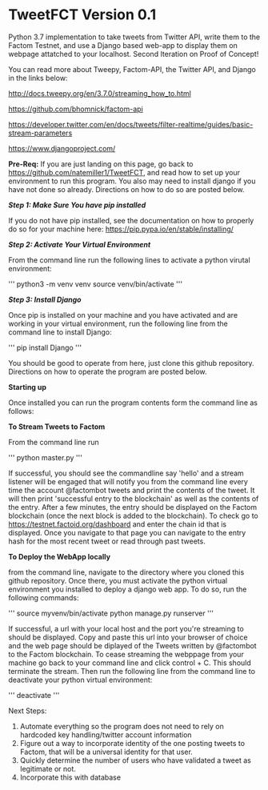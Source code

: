 # TweetFCT Version 0.1
Python 3.7 implementation to take tweets from Twitter API, write them to the Factom Testnet, and use a Django based web-app to display them on webpage attatched to your localhost. Second Iteration on Proof of Concept!

You can read more about Tweepy, Factom-API, the Twitter API, and Django in the links below:

http://docs.tweepy.org/en/3.7.0/streaming_how_to.html

https://github.com/bhomnick/factom-api

https://developer.twitter.com/en/docs/tweets/filter-realtime/guides/basic-stream-parameters

https://www.djangoproject.com/

**Pre-Req:** If you are just landing on this page, go back to https://github.com/natemiller1/TweetFCT, and read how to set up your environment to run this program. You also may need to install django if you have not done so already. Directions on how to do so are posted below.

***Step 1: Make Sure You have pip installed***

If you do not have pip installed, see the documentation on how to properly do so for your machine here: https://pip.pypa.io/en/stable/installing/

***Step 2: Activate Your Virtual Environment***

From the command line run the following lines to activate a python virutal environment:

'''
python3 -m venv venv
source venv/bin/activate
'''

***Step 3: Install Django***

Once pip is installed on your machine and you have activated and are working in your virtual environment, run the following line from the command line to install Django:

'''
pip install Django
'''

You should be good to operate from here, just clone this github repository. Directions on how to operate the program are posted below.

**Starting up** 

Once installed you can run the program contents form the command line as follows:

**To Stream Tweets to Factom**

From the command line run

'''
python master.py
'''

If successful, you should see the commandline say 'hello' and a stream listener will be engaged that will notify you from the command line every time the account @factombot tweets and print the contents of the tweet. It will then print 'successful entry to the blockchain' as well as the contents of the entry. After a few minutes, the entry should be displayed on the Factom blockchain (once the next block is added to the blockchain). To check go to https://testnet.factoid.org/dashboard and enter the chain id that is displayed. Once you navigate to that page you can navigate to the entry hash for the most recent tweet or read through past tweets.

**To Deploy the WebApp locally**

from the command line, navigate to the directory where you cloned this github repository. Once there, you must activate the python virtual environment you installed to deploy a django web app. To do so, run the following commands:

'''
source myvenv/bin/activate
python manage.py runserver
'''

If successful, a url with your local host and the port you're streaming to should be displayed. Copy and paste this url into your browser of choice and the web page should be diplayed of the Tweets written by @factombot to the Factom blockchain. To cease streaming the webppage from your machine go back to your command line and click control + C. This should terminate the stream. Then run the following line from the command line to deactivate your python virtual environment:

'''
deactivate
'''

Next Steps:
1. Automate everything so the program does not need to rely on hardcoded key handling/twitter account information
2. Figure out a way to incorporate identity of the one posting tweets to Factom, that will be a universal identity for that user.
3. Quickly determine the number of users who have validated a tweet as legitimate or not.
4. Incorporate this with database
